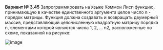 **Вариант № 3.45**
Запрограммировать на языке Коммон Лисп функцию, принимающую в качестве единственного аргумента целое число n - порядок матрицы. Функция должна создавать и возвращать двумерный массив, представляющий целочисленную квадратную матрицу порядка n, элементами которой являются числа 1, 2, ... n2, расположенные по схеме, показанной на рисунке:

![image](https://user-images.githubusercontent.com/55700839/151226042-d94f41fe-d88d-4185-a11c-e5aad51de14a.png)


